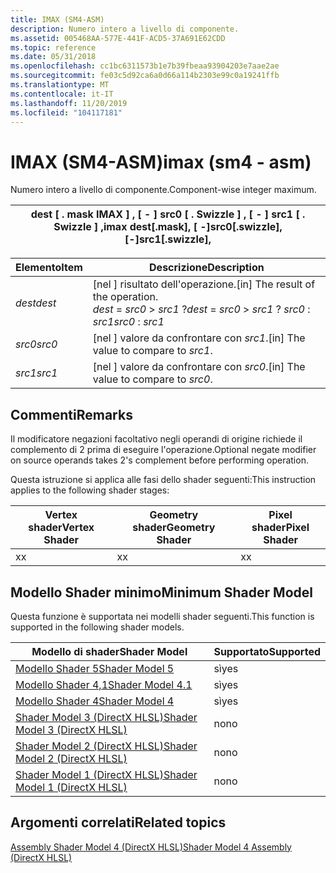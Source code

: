 ```yaml
---
title: IMAX (SM4-ASM)
description: Numero intero a livello di componente.
ms.assetid: 005468AA-577E-441F-ACD5-37A691E62CDD
ms.topic: reference
ms.date: 05/31/2018
ms.openlocfilehash: cc1bc6311573b1e7b39fbeaa93904203e7aae2ae
ms.sourcegitcommit: fe03c5d92ca6a0d66a114b2303e99c0a19241ffb
ms.translationtype: MT
ms.contentlocale: it-IT
ms.lasthandoff: 11/20/2019
ms.locfileid: "104117181"
---
```

# <a name="imax-sm4---asm"></a><span data-ttu-id="ecc2d-103">IMAX (SM4-ASM)</span><span class="sxs-lookup"><span data-stu-id="ecc2d-103">imax (sm4 - asm)</span></span>

<span data-ttu-id="ecc2d-104">Numero intero a livello di componente.</span><span class="sxs-lookup"><span data-stu-id="ecc2d-104">Component-wise integer maximum.</span></span>



| <span data-ttu-id="ecc2d-105">dest \[ . mask IMAX \] , \[  - \] src0 \[ . Swizzle \] , \[ - \] src1 \[ . Swizzle \] ,</span><span class="sxs-lookup"><span data-stu-id="ecc2d-105">imax dest\[.mask\], \[ -\]src0\[.swizzle\], \[-\]src1\[.swizzle\],</span></span> |
|--------------------------------------------------------------------|



 



| <span data-ttu-id="ecc2d-106">Elemento</span><span class="sxs-lookup"><span data-stu-id="ecc2d-106">Item</span></span>                                                            | <span data-ttu-id="ecc2d-107">Descrizione</span><span class="sxs-lookup"><span data-stu-id="ecc2d-107">Description</span></span>                                                                                             |
|-----------------------------------------------------------------|---------------------------------------------------------------------------------------------------------|
| <span data-ttu-id="ecc2d-108"><span id="dest"></span><span id="DEST"></span>*dest*</span><span class="sxs-lookup"><span data-stu-id="ecc2d-108"><span id="dest"></span><span id="DEST"></span>*dest*</span></span><br/> | <span data-ttu-id="ecc2d-109">\[nel \] risultato dell'operazione.</span><span class="sxs-lookup"><span data-stu-id="ecc2d-109">\[in\] The result of the operation.</span></span><br/> <span data-ttu-id="ecc2d-110">*dest*  =  *src0*  >  *src1* ?</span><span class="sxs-lookup"><span data-stu-id="ecc2d-110">*dest* = *src0* > *src1* ?</span></span> <span data-ttu-id="ecc2d-111">*src0* : *src1*</span><span class="sxs-lookup"><span data-stu-id="ecc2d-111">*src0* : *src1*</span></span><br/> |
| <span data-ttu-id="ecc2d-112"><span id="src0"></span><span id="SRC0"></span>*src0*</span><span class="sxs-lookup"><span data-stu-id="ecc2d-112"><span id="src0"></span><span id="SRC0"></span>*src0*</span></span><br/> | <span data-ttu-id="ecc2d-113">\[nel \] valore da confrontare con *src1*.</span><span class="sxs-lookup"><span data-stu-id="ecc2d-113">\[in\] The value to compare to *src1*.</span></span><br/>                                                       |
| <span data-ttu-id="ecc2d-114"><span id="src1"></span><span id="SRC1"></span>*src1*</span><span class="sxs-lookup"><span data-stu-id="ecc2d-114"><span id="src1"></span><span id="SRC1"></span>*src1*</span></span><br/> | <span data-ttu-id="ecc2d-115">\[nel \] valore da confrontare con *src0*.</span><span class="sxs-lookup"><span data-stu-id="ecc2d-115">\[in\] The value to compare to *src0*.</span></span><br/>                                                       |



 

## <a name="remarks"></a><span data-ttu-id="ecc2d-116">Commenti</span><span class="sxs-lookup"><span data-stu-id="ecc2d-116">Remarks</span></span>

<span data-ttu-id="ecc2d-117">Il modificatore negazioni facoltativo negli operandi di origine richiede il complemento di 2 prima di eseguire l'operazione.</span><span class="sxs-lookup"><span data-stu-id="ecc2d-117">Optional negate modifier on source operands takes 2's complement before performing operation.</span></span>

<span data-ttu-id="ecc2d-118">Questa istruzione si applica alle fasi dello shader seguenti:</span><span class="sxs-lookup"><span data-stu-id="ecc2d-118">This instruction applies to the following shader stages:</span></span>



| <span data-ttu-id="ecc2d-119">Vertex shader</span><span class="sxs-lookup"><span data-stu-id="ecc2d-119">Vertex Shader</span></span> | <span data-ttu-id="ecc2d-120">Geometry shader</span><span class="sxs-lookup"><span data-stu-id="ecc2d-120">Geometry Shader</span></span> | <span data-ttu-id="ecc2d-121">Pixel shader</span><span class="sxs-lookup"><span data-stu-id="ecc2d-121">Pixel Shader</span></span> |
|---------------|-----------------|--------------|
| <span data-ttu-id="ecc2d-122">x</span><span class="sxs-lookup"><span data-stu-id="ecc2d-122">x</span></span>             | <span data-ttu-id="ecc2d-123">x</span><span class="sxs-lookup"><span data-stu-id="ecc2d-123">x</span></span>               | <span data-ttu-id="ecc2d-124">x</span><span class="sxs-lookup"><span data-stu-id="ecc2d-124">x</span></span>            |



 

## <a name="minimum-shader-model"></a><span data-ttu-id="ecc2d-125">Modello Shader minimo</span><span class="sxs-lookup"><span data-stu-id="ecc2d-125">Minimum Shader Model</span></span>

<span data-ttu-id="ecc2d-126">Questa funzione è supportata nei modelli shader seguenti.</span><span class="sxs-lookup"><span data-stu-id="ecc2d-126">This function is supported in the following shader models.</span></span>



| <span data-ttu-id="ecc2d-127">Modello di shader</span><span class="sxs-lookup"><span data-stu-id="ecc2d-127">Shader Model</span></span>                                              | <span data-ttu-id="ecc2d-128">Supportato</span><span class="sxs-lookup"><span data-stu-id="ecc2d-128">Supported</span></span> |
|-----------------------------------------------------------|-----------|
| [<span data-ttu-id="ecc2d-129">Modello Shader 5</span><span class="sxs-lookup"><span data-stu-id="ecc2d-129">Shader Model 5</span></span>](d3d11-graphics-reference-sm5.md)        | <span data-ttu-id="ecc2d-130">sì</span><span class="sxs-lookup"><span data-stu-id="ecc2d-130">yes</span></span>       |
| [<span data-ttu-id="ecc2d-131">Modello Shader 4,1</span><span class="sxs-lookup"><span data-stu-id="ecc2d-131">Shader Model 4.1</span></span>](dx-graphics-hlsl-sm4.md)              | <span data-ttu-id="ecc2d-132">sì</span><span class="sxs-lookup"><span data-stu-id="ecc2d-132">yes</span></span>       |
| [<span data-ttu-id="ecc2d-133">Modello Shader 4</span><span class="sxs-lookup"><span data-stu-id="ecc2d-133">Shader Model 4</span></span>](dx-graphics-hlsl-sm4.md)                | <span data-ttu-id="ecc2d-134">sì</span><span class="sxs-lookup"><span data-stu-id="ecc2d-134">yes</span></span>       |
| [<span data-ttu-id="ecc2d-135">Shader Model 3 (DirectX HLSL)</span><span class="sxs-lookup"><span data-stu-id="ecc2d-135">Shader Model 3 (DirectX HLSL)</span></span>](dx-graphics-hlsl-sm3.md) | <span data-ttu-id="ecc2d-136">no</span><span class="sxs-lookup"><span data-stu-id="ecc2d-136">no</span></span>        |
| [<span data-ttu-id="ecc2d-137">Shader Model 2 (DirectX HLSL)</span><span class="sxs-lookup"><span data-stu-id="ecc2d-137">Shader Model 2 (DirectX HLSL)</span></span>](dx-graphics-hlsl-sm2.md) | <span data-ttu-id="ecc2d-138">no</span><span class="sxs-lookup"><span data-stu-id="ecc2d-138">no</span></span>        |
| [<span data-ttu-id="ecc2d-139">Shader Model 1 (DirectX HLSL)</span><span class="sxs-lookup"><span data-stu-id="ecc2d-139">Shader Model 1 (DirectX HLSL)</span></span>](dx-graphics-hlsl-sm1.md) | <span data-ttu-id="ecc2d-140">no</span><span class="sxs-lookup"><span data-stu-id="ecc2d-140">no</span></span>        |



 

## <a name="related-topics"></a><span data-ttu-id="ecc2d-141">Argomenti correlati</span><span class="sxs-lookup"><span data-stu-id="ecc2d-141">Related topics</span></span>

<dl> <dt>

[<span data-ttu-id="ecc2d-142">Assembly Shader Model 4 (DirectX HLSL)</span><span class="sxs-lookup"><span data-stu-id="ecc2d-142">Shader Model 4 Assembly (DirectX HLSL)</span></span>](dx-graphics-hlsl-sm4-asm.md)
</dt> </dl>

 

 





